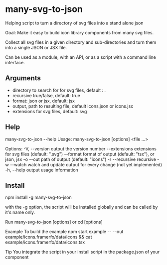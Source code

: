 # many-svg-to-json
Helping script to turn a directory of svg files into a stand alone json

Goal: Make it easy to build icon library components from many svg files.

Collect all svg files in a given directory and sub-directories and turn them into a single JSON or JSX file.

Can be used as a module, with an API, or as a script with a command line interface.

Arguments
---------
- directory to search for for svg files, default : .
- recursive true/false, default: true
- format: json or jsx, default: jsx
- output, path to resulting file, default icons.json or icons.jsx
- extensions for svg files, default: svg

Help
----
many-svg-to-json --help
Usage: many-svg-to-json [options] <file ...>

Options:
  -V, --version              output the version number
  --extensions <extensions>  extensions for svg files (default: ".svg")
  --format <format>          format of output (default: "tsx"), or json, jsx
  -o --out <output>          path of output (default: "icons")
  -r --recursive             recursive
  -w --watch                 watch and update output for every change (not yet implemented)
  -h, --help                 output usage information

Install
-------
npm install -g many-svg-to-json

with the -g option, the script will be installed globally and can be called by it's name only.

Run
many-svg-to-json <path-to-directory> [options]
or
cd <path-to-directory> [options]

Example
To build the example
npm start example -- --out example/icons.framerfx/data/icons && cat example/icons.framerfx/data/icons.tsx

Tip
You integrate the script in your install script in the package.json of your component
